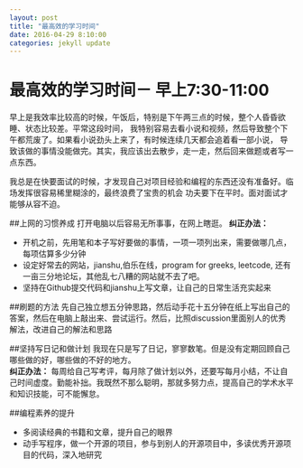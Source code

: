 ```yaml
---
layout: post
title: "最高效的学习时间"
date: 2016-04-29 8:10:00
categories: jekyll update
---
```


最高效的学习时间－ 早上7:30-11:00
=================================
早上是我效率比较高的时候，午饭后，特别是下午两三点的时候，整个人昏昏欲睡、状态比较差。平常这段时间，
我特别容易去看小说和视频，然后导致整个下午都荒废了。如果看小说劲头上来了，有时候连续几天都会追着看一部小说，
导致该做的事情没能做完。其实，我应该出去散步，走一走，然后回来做题或者写一点东西。  

我总是在快要面试的时候，才发现自己对项目经验和编程的东西还没有准备好。临场发挥很容易稀里糊涂的，最终浪费了宝贵的机会
功夫要下在平时。面对面试才能够从容不迫。

##上网的习惯养成
打开电脑以后容易无所事事，在网上瞎逛。	
**纠正办法：** 
- 开机之前，先用笔和本子写好要做的事情，一项一项列出来，需要做哪几点，每项估算多少分钟	
- 设定好常去的网站，jianshu,伯乐在线，program for greeks,  leetcode, 还有一亩三分地论坛，其他乱七八糟的网站就不去了吧。  
- 坚持在Github提交代码和jianshu上写文章，让自己的日常生活充实起来

##刷题的方法
先自己独立想五分钟思路，然后动手花十五分钟在纸上写出自己的答案，然后在电脑上敲出来、尝试运行。然后，比照discussion里面别人的优秀解法，改进自己的解法和思路  

##坚持写日记和做计划
我现在只是写了日记，寥寥数笔。但是没有定期回顾自己哪些做的好，哪些做的不好的地方。  
**纠正办法：**  每周给自己写考评，每月除了做计划以外，还要写每月小结，不让自己时间虚度。勤能补拙。我既然不那么聪明，那就多努力点，提高自己的学术水平和知识技能，可不能懈怠。  

##编程素养的提升
- 多阅读经典的书籍和文章，提升自己的眼界
- 动手写程序，做一个开源的项目，参与到别人的开源项目中，多读优秀开源项目的代码，深入地研究  
